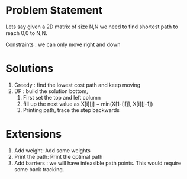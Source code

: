 # Problem Statement
 Lets say given a 2D matrix of size N,N we need to find shortest path to reach 0,0 to N,N.

Constraints : we can only move right and down

# Solutions
1. Greedy : find the lowest cost path and keep moving
2. DP : build the solution bottom,
   1. First set the top and left column
   2. fill up the next value as X[i][j] + min(X[1-i][j], X[i][j-1])
   3. Printing path, trace the step backwards

# Extensions

1. Add weight: Add some weights
2. Print the path: Print the optimal path
3. Add barriers : we will have infeasible path points. This would require some back tracking.
